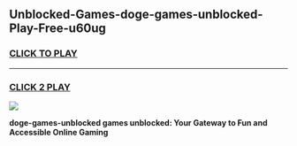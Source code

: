 
## Unblocked-Games-doge-games-unblocked-Play-Free-u60ug
<h3>
<a href="https://premium76.site?title=doge-games-unblocked&ref=23A">CLICK TO PLAY</a></h3>
<hr>

<h3>
<a href="https://premium76.site?title=doge-games-unblocked&ref=23A">CLICK 2 PLAY</a>
  
</h3>

<a href="https://premium76.site?title=doge-games-unblocked&ref=23A"><img src="https://clearcache.store/games.png"></a>


**doge-games-unblocked games unblocked: Your Gateway to Fun and Accessible Online Gaming**
